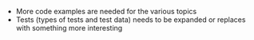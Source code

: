 * More code examples are needed for the various topics
* Tests (types of tests and test data) needs to be expanded or replaces with something more interesting
